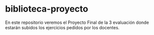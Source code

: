 # biblioteca-proyecto
En este repositorio veremos el Proyecto Final de la 3 evaluación donde estarán subidos los ejercicios pedidos por los docentes.
